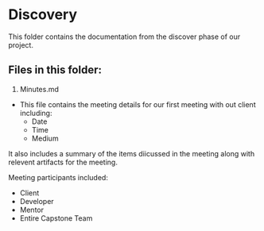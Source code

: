 # Discovery

This folder contains the documentation from the discover phase of our project.

## Files in this folder:
1. Minutes.md
* This file contains the meeting details for our first meeting with out client including:
  * Date
  * Time
  * Medium
    
It also includes a summary of the items diicussed in the meeting along with relevent artifacts for the meeting.

Meeting participants included:
* Client
* Developer
* Mentor
* Entire Capstone Team 
